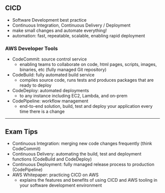 ## CICD
- Software Development best practice
- Continuous Integration, Continuous Delivery / Deployment
- make small changes and automate everything!
- automation: fast, repeatable, scalable, enabling rapid deployment

### AWS Developer Tools
- CodeCommit: source control service 
  - enabling teams to collaborate on code, html pages, scripts, images, binaries, etc (fully managed Git repository)
- CodeBuild: fully automated build service
  - compiles source code, runs tests and produces packages that are ready to deploy
- CodeDeploy: automated deployments 
  - to any instance including EC2, Lambda, and on-prem
- CodePipeline: workflow management
  - end-to-end solution, build, test and deploy your application every time there is a change

---
## Exam Tips
- Continuous Integration: merging new code changes frequently (think CodeCommit)
- Continuous Delivery: automating the build, test and deployment functions (CodeBuild and CodeDeploy)
- Continuous Deployment: fully managed release process to production (CodePipeline)
- AWS Whitepaper: practicing CICD on AWS
  - explains the features and benefits of using CICD and AWS tooling in your software development environment

